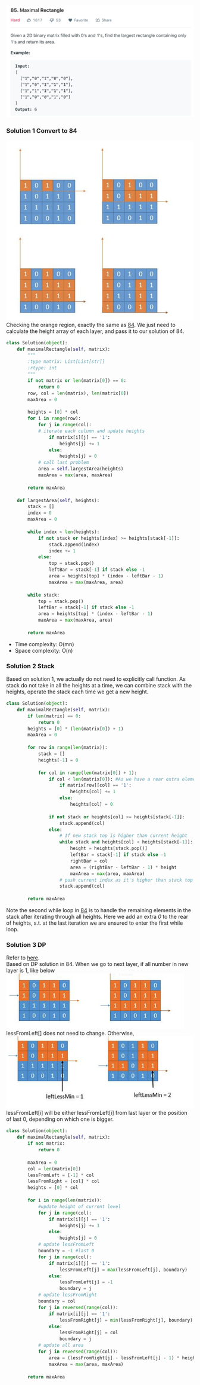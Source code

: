 ![](../images/85.png)
### Solution 1 Convert to 84
![](../images/85exp.png)
Checking the orange region, exactly the same as [84](84.md). We just need to calculate the height array of each layer, and pass it to our solution of 84.
```python
class Solution(object):
    def maximalRectangle(self, matrix):
        """
        :type matrix: List[List[str]]
        :rtype: int
        """
        if not matrix or len(matrix[0]) == 0:
            return 0
        row, col = len(matrix), len(matrix[0])
        maxArea = 0
        
        heights = [0] * col
        for i in range(row):
            for j in range(col):
            # iterate each column and update heights
                if matrix[i][j] == '1':
                    heights[j] += 1
                else:
                    heights[j] = 0
            # call last problem
            area = self.largestArea(heights)
            maxArea = max(area, maxArea)
        
        return maxArea
    
    def largestArea(self, heights):
        stack = []
        index = 0
        maxArea = 0
        
        while index < len(heights):
            if not stack or heights[index] >= heights[stack[-1]]:
                stack.append(index)
                index += 1
            else:
                top = stack.pop()
                leftBar = stack[-1] if stack else -1
                area = heights[top] * (index - leftBar - 1)
                maxArea = max(maxArea, area)
        
        while stack:
            top = stack.pop()
            leftBar = stack[-1] if stack else -1
            area = heights[top] * (index - leftBar - 1)
            maxArea = max(maxArea, area)
        
        return maxArea
```
+ Time complexity: O(mn)
+ Space complexity: O(n)
  
### Solution 2 Stack
Based on solution 1, we actually do not need to explicitly call function. As stack do not take in all the heights at a time, we can combine stack with the heights, operate the stack each time we get a new height.
```python
class Solution(object):
    def maximalRectangle(self, matrix):
        if len(matrix) == 0:
            return 0
        heights = [0] * (len(matrix[0]) + 1)
        maxArea = 0

        for row in range(len(matrix)):
            stack = []
            heights[-1] = 0

            for col in range(len(matrix[0]) + 1):
                if col < len(matrix[0]): #As we have a rear extra element
                    if matrix[row][col] == '1':
                        heights[col] += 1
                    else:
                        heights[col] = 0

                if not stack or heights[col] >= heights[stack[-1]]:
                    stack.append(col)
                else:
                    # If new stack top is higher than current height 
                    while stack and heights[col] < heights[stack[-1]]:
                        height = heights[stack.pop()]
                        leftBar = stack[-1] if stack else -1
                        rightBar = col
                        area = (rightBar - leftBar - 1) * height
                        maxArea = max(area, maxArea)
                    # push current index as it's higher than stack top
                    stack.append(col)

        return maxArea
```
Note the second while loop in [84](84.md) is to handle the remaining elements in the stack after iterating through all heights. Here we add an extra *0* to the rear of heights, s.t. at the last iteration we are ensured to enter the first while loop.

### Solution 3 DP
Refer to [here](https://leetcode.com/problems/maximal-rectangle/discuss/29054/Share-my-DP-solution).<br>
Based on DP solution in 84. When we go to next layer, if all number in new layer is 1, like below ![](../images/85exp2.png) lessFromLeft[] does not need to change. Otherwise, ![](../images/85exp3.png) lessFromLeft[i] will be either lessFromLeft[i] from last layer or the position of last 0, depending on which one is bigger.
```python
class Solution(object):
    def maximalRectangle(self, matrix):
        if not matrix:
            return 0

        maxArea = 0
        col = len(matrix[0])
        lessFromLeft = [-1] * col
        lessFromRight = [col] * col
        heights = [0] * col

        for i in range(len(matrix)):
            #update height of current level
            for j in range(col):
                if matrix[i][j] == '1':
                    heights[j] += 1
                else:
                    heights[j] = 0
            # update lessFromLeft
            boundary = -1 #last 0
            for j in range(col):
                if matrix[i][j] == '1':
                    lessFromLeft[j] = max(lessFromLeft[j], boundary)
                else:
                    lessFromLeft[j] = -1
                    boundary = j
            # update lessFromRight
            boundary = col
            for j in reversed(range(col)):
                if matrix[i][j] == '1':
                    lessFromRight[j] = min(lessFromRight[j], boundary)
                else:
                    lessFromRight[j] = col
                    boundary = j
            # update all area
            for j in reversed(range(col)):
                area = (lessFromRight[j] - lessFromLeft[j] - 1) * heights[j]
                maxArea = max(area, maxArea)

        return maxArea
```
